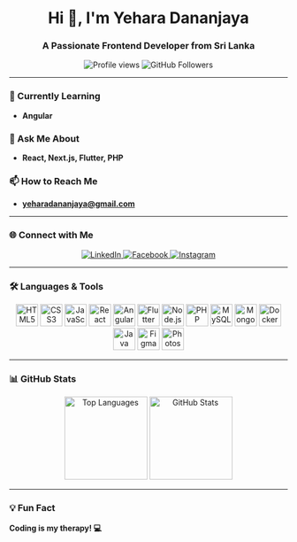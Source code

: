 <div align="center">
  <h1>Hi 👋, I'm Yehara Dananjaya</h1>
  <h3>A Passionate Frontend Developer from Sri Lanka</h3>
  
  <img src="https://komarev.com/ghpvc/?username=lsydananjaya&label=Profile%20views&color=0e75b6&style=flat" alt="Profile views" />
  
  <img src="https://img.shields.io/github/followers/lsydananjaya?label=Followers&style=social" alt="GitHub Followers" />
</div>

---

### 🌱 Currently Learning
- **Angular**

### 💬 Ask Me About
- **React, Next.js, Flutter, PHP**

### 📫 How to Reach Me
- **yeharadananjaya@gmail.com**

---

### 🌐 Connect with Me  
<div align="center">
  <a href="https://linkedin.com/in/yehara-dananjaya" target="_blank">
    <img src="https://img.shields.io/badge/LinkedIn-0A66C2?style=for-the-badge&logo=linkedin&logoColor=white" alt="LinkedIn" />
  </a>
  <a href="https://fb.com/yehara dananjaya" target="_blank">
    <img src="https://img.shields.io/badge/Facebook-1877F2?style=for-the-badge&logo=facebook&logoColor=white" alt="Facebook" />
  </a>
  <a href="https://instagram.com/yehara_dananjaya" target="_blank">
    <img src="https://img.shields.io/badge/Instagram-E4405F?style=for-the-badge&logo=instagram&logoColor=white" alt="Instagram" />
  </a>
</div>

---

### 🛠️ Languages & Tools  
<div align="center">
  <img src="https://cdn.jsdelivr.net/gh/devicons/devicon/icons/html5/html5-original.svg" alt="HTML5" width="40" height="40" />
  <img src="https://cdn.jsdelivr.net/gh/devicons/devicon/icons/css3/css3-original.svg" alt="CSS3" width="40" height="40" />
  <img src="https://cdn.jsdelivr.net/gh/devicons/devicon/icons/javascript/javascript-original.svg" alt="JavaScript" width="40" height="40" />
  <img src="https://cdn.jsdelivr.net/gh/devicons/devicon/icons/react/react-original.svg" alt="React" width="40" height="40" />
  <img src="https://cdn.jsdelivr.net/gh/devicons/devicon/icons/angularjs/angularjs-original.svg" alt="Angular" width="40" height="40" />
  <img src="https://cdn.jsdelivr.net/gh/devicons/devicon/icons/flutter/flutter-original.svg" alt="Flutter" width="40" height="40" />
  <img src="https://cdn.jsdelivr.net/gh/devicons/devicon/icons/nodejs/nodejs-original.svg" alt="Node.js" width="40" height="40" />
  <img src="https://cdn.jsdelivr.net/gh/devicons/devicon/icons/php/php-original.svg" alt="PHP" width="40" height="40" />
  <img src="https://cdn.jsdelivr.net/gh/devicons/devicon/icons/mysql/mysql-original.svg" alt="MySQL" width="40" height="40" />
  <img src="https://cdn.jsdelivr.net/gh/devicons/devicon/icons/mongodb/mongodb-original.svg" alt="MongoDB" width="40" height="40" />
  <img src="https://cdn.jsdelivr.net/gh/devicons/devicon/icons/docker/docker-original.svg" alt="Docker" width="40" height="40" />
  <img src="https://cdn.jsdelivr.net/gh/devicons/devicon/icons/java/java-original.svg" alt="Java" width="40" height="40" />
  <img src="https://cdn.jsdelivr.net/gh/devicons/devicon/icons/figma/figma-original.svg" alt="Figma" width="40" height="40" />
  <img src="https://cdn.jsdelivr.net/gh/devicons/devicon/icons/photoshop/photoshop-line.svg" alt="Photoshop" width="40" height="40" />
</div>

---

### 📊 GitHub Stats  
<div align="center">
  <img src="https://github-readme-stats.vercel.app/api/top-langs/?username=lsydananjaya&layout=compact&theme=radical" alt="Top Languages" height="150px" />
  <img src="https://github-readme-stats.vercel.app/api?username=lsydananjaya&show_icons=true&theme=radical" alt="GitHub Stats" height="150px" />
</div>

---

### 💡 Fun Fact  
**Coding is my therapy! 💻**
